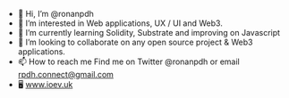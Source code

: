 - 👋 Hi, I’m @ronanpdh
- 👀 I’m interested in Web applications, UX / UI and Web3. 
- 🌱 I’m currently learning Solidity, Substrate and improving on Javascript 
- 💞️ I’m looking to collaborate on any open source project & Web3 applications. 
- 📫 How to reach me Find me on Twitter @ronanpdh or email rpdh.connect@gmail.com
- 🖥 www.ioev.uk


